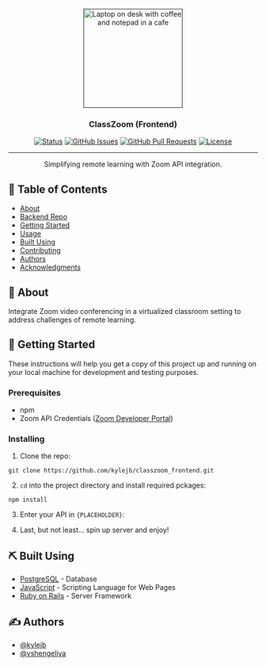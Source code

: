 <p align="center">
  <a href="" rel="noopener">
 <img width=200px height=200px src="https://images.unsplash.com/photo-1499750310107-5fef28a66643?ixlib=rb-1.2.1&ixid=eyJhcHBfaWQiOjEyMDd9&auto=format&fit=crop&w=1950&q=80" alt="Laptop on desk with coffee and notepad in a cafe"></a>
</p>

<h3 align="center">ClassZoom (Frontend)</h3>

<div align="center">

  [![Status](https://img.shields.io/badge/status-inactive-success.svg)]()
  [![GitHub Issues](https://img.shields.io/github/issues/kylejb/classzoom_frontend)](https://github.com/kylejb/classzoom_frontend/issues)
  [![GitHub Pull Requests](https://img.shields.io/github/issues-pr/kylejb/classzoom_frontend)](https://github.com/kylejb/classzoom_frontend/pulls)
  [![License](https://img.shields.io/github/license/kylejb/classzoom_frontend?style=plastic)](/LICENSE)

</div>

---

<p align="center"> Simplifying remote learning with Zoom API integration.
    <br>
</p>

## 📝 Table of Contents
- [About](#about)
- [Backend Repo](https://github.com/kylejb/classzoom_backend)
- [Getting Started](#getting_started)
- [Usage](#usage)
- [Built Using](#built_using)
- [Contributing](./CONTRIBUTING.md)
- [Authors](#authors)
- [Acknowledgments](#acknowledgement)

## 🧐 About <a name = "about"></a>
Integrate Zoom video conferencing in a virtualized classroom setting to address challenges of remote learning.

## 🏁 Getting Started <a name = "getting_started"></a>
These instructions will help you get a copy of this project up and running on your local machine for development and testing purposes.

### Prerequisites

- npm
- Zoom API Credentials ([Zoom Developer Portal](https://marketplace.zoom.us/docs/guides))


### Installing

1. Clone the repo:

```
git clone https://github.com/kylejb/classzoom_frontend.git
```

2. `cd` into the project directory and install required pckages:

```
npm install
```

3. Enter your API in `{PLACEHOLDER}`:


1. Last, but not least... spin up server and enjoy!

## ⛏️ Built Using <a name = "built_using"></a>
- [PostgreSQL](https://www.postgresql.org) - Database
- [JavaScript](https://developer.mozilla.org/en-US/docs/Web/JavaScript) - Scripting Language for Web Pages
- [Ruby on Rails](https://rubyonrails.org/) - Server Framework

## ✍️ Authors <a name = "authors"></a>
- [@kylejb](https://github.com/kylejb)
- [@vshengeliya](https://github.com/vshengeliya)
